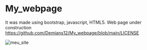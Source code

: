 # My_webpage
It was made using bootstrap, javascript, HTML5. Web page under construction
https://github.com/Demians12/My_webpage/blob/main/LICENSE

![meu_site](https://user-images.githubusercontent.com/42981890/102148345-09a1cc80-3e4b-11eb-96d9-2f3002a89345.gif)
